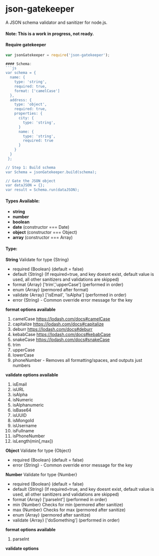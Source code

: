 json-gatekeeper
========

A JSON schema validator and sanitizer for node.js.

#### Note: This is a work in progress, not ready.

#### Require gatekeeper
```js
var jsonGatekeeper = require('json-gatekeeper');

#### Schema:
```js
var schema = {
  name: {
    type: 'string',
    required: true,
    format: ['camelCase']
  },
  address: {
    type: 'object',
    required: true,
    properties: {
      city: {
        type: 'string',
      }
      name: {
        type: 'string',
        required: true
      }
    }
  }
 };

// Step 1: Build schema
var Schema = jsonGatekeeper.build(schema);

// Gate the JSON object
var dataJSON = {};
var result = Schema.run(dataJSON);
```

#### Types Available:
* __string__
* __number__
* __boolean__
* __date__ (constructor === Date)
* __object__ (constructor === Object)
* __array__ (constructor === Array)


#### Type:
**String** Validate for type {String}
  * required {Boolean} (default = false)
  * default {String} (If required=true, and key doesnt exist, default value is used, all other sanitizers and validations are skipped)
  * format {Array} ['trim','upperCase'] (performed in order)
  * enum {Array} (permored after format)
  * validate {Array} ['isEmail', 'isAlpha'] (performed in order)
  * error {String} - Common override error message for the key

  **format options available**
  1. camelCase https://lodash.com/docs#camelCase
  2. capitalize https://lodash.com/docs#capitalize
  3. deburr https://lodash.com/docs#deburr
  4. kebabCase https://lodash.com/docs#kebabCase
  5. snakeCase https://lodash.com/docs#snakeCase
  6. trim
  7. upperCase
  8. lowerCase
  9. phoneNumber - Removes all formatting/spaces, and outputs just numbers

  **validate options available**
  1. isEmail
  2. isURL
  3. isAlpha
  4. isNumeric
  5. isAlphanumeric
  5. isBase64
  6. isUUID
  7. isMongoId
  8. isUsername
  9. isFullname
  10. isPhoneNumber
  11. isLength(min[,max])

**Object** Validate for type {Object}
  * required {Boolean} (default = false)
  * error {String} - Common override error message for the key


**Number** Validate for type {Number}
  * required {Boolean} (default = false)
  * default {String} (If required=true, and key doesnt exist, default value is used, all other sanitizers and validations are skipped)
  * format {Array} ['parseInt'] (performed in order)
  * min {Number} Checks for min (permored after sanitize)
  * max {Number} Checks for max (permored after sanitize)
  * enum {Array} (permored after sanitize)
  * validate {Array} ['doSomething'] (performed in order)

  **format options available**
  1. parseInt

  **validate options**


